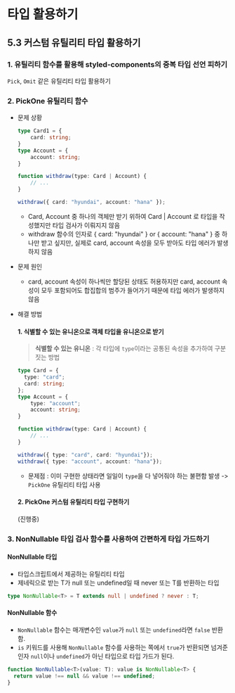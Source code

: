 # 타입 활용하기
## 5.3 커스텀 유틸리티 타입 활용하기 
### 1. 유틸리티 함수를 활용해 styled-components의 중복 타입 선언 피하기
`Pick`, `Omit` 같은 유틸리티 타입 활용하기 
### 2. PickOne 유틸리티 함수   

- 문제 상황
  ```ts
  type Card1 = {
      card: string;
  }
  type Account = {
      account: string;
  }

  function withdraw(type: Card | Account) {
      // ...
  }

  withdraw({ card: "hyundai", account: "hana" });
  ```
  - Card, Account 중 하나의 객체만 받기 위하여 Card | Account 로 타입을 작성했지만 타입 검사가 이뤄지지 않음 
  - withdraw 함수의 인자로 { card: "hyundai" } or { account: "hana" } 중 하나만 받고 싶지만, 실제로 card, account 속성을 모두 받아도 타입 에러가 발생하지 않음   

- 문제 원인    
  - card, account 속성이 하나씩만 할당된 상태도 허용하지만 card, account 속성이 모두 포함되어도 합집합의 범주가 들어가기 때문에 타입 에러가 발생하지 않음 

- 해결 방법
  #### 1. 식별할 수 있는 유니온으로 객체 타입을 유니온으로 받기 
    > **식별할 수 있는 유니온** : 각 타입에 `type`이라는 공통된 속성을 추가하여 구분짓는 방법   

    ```ts
    type Card = {
      type: "card";
      card: string;
    };
    type Account = {
        type: "account";
        account: string;
    }

    function withdraw(type: Card | Account) {
        // ...
    }

    withdraw({ type: "card", card: "hyundai"});
    withdraw({ type: "account", account: "hana"});
    ```

  - 문제점 : 이미 구현한 상태라면 일일이 `type`을 다 넣어줘야 하는 불편함 발생 -> `PickOne` 유틸리티 타입 사용


  #### 2. PickOne 커스텀 유틸리티 타입 구현하기 
  (진행중)


### 3. NonNullable 타입 검사 함수를 사용하여 간편하게 타입 가드하기 

#### NonNullable 타입
- 타입스크립트에서 제공하는 유틸리티 타입   
- 제네릭으로 받는 T가 null 또는 undefined일 때 never 또는 T를 반환하는 타입   
```ts
type NonNullable<T> = T extends null | undefined ? never : T;
```

#### NonNullable 함수 
- `NonNullable` 함수는 매개변수인 `value`가 `null` 또는 `undefined`라면 `false` 반환함.
- `is` 키워드를 사용해 `NonNullable` 함수를 사용하는 쪽에서 `true`가 반환되면 넘겨준 인자 `null`이나 `undefined`가 아닌 타입으로 타입 가드가 된다. 

```ts
function NonNullable<T>(value: T): value is NonNullable<T> {
  return value !== null && value !== undefined;
}
```
